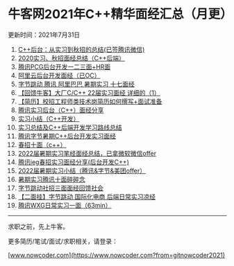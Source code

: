 # 牛客网2021年C++精华面经汇总（月更）
更新时间：2021年7月31日
1. [C++后台：从实习到秋招的总结(已签腾讯微信)](https://www.nowcoder.com/discuss/586944?from=gitnowcoder2021)
2. [2020实习、秋招面经总结（C++后端）](https://www.nowcoder.com/discuss/592375?from=gitnowcoder2021)
3. [腾讯PCG后台开发一二三面+HR面](https://www.nowcoder.com/discuss/616698?from=gitnowcoder2021)
4. [阿里云后台开发面经（已OC）](https://www.nowcoder.com/discuss/617638?from=gitnowcoder2021)
5. [字节跳动 腾讯 阿里巴巴 暑期实习 十七面经](https://www.nowcoder.com/discuss/619406?from=gitnowcoder2021)
6. [【回馈牛客】大厂C/C++ 22届实习面经 详细的（1）](https://www.nowcoder.com/discuss/632497?from=gitnowcoder2021)
7. [【简历】校招工程师类技术岗简历如何撰写+面试准备](https://www.nowcoder.com/discuss/634906?from=gitnowcoder2021)
8. [腾讯实习后台（C++）面经分享](https://www.nowcoder.com/discuss/636014?from=gitnowcoder2021)
9. [实习小结（C++开发）](https://www.nowcoder.com/discuss/636113?from=gitnowcoder2021)
10. [实习总结及C++后端开发学习路线总结](https://www.nowcoder.com/discuss/637559?from=gitnowcoder2021)
11. [腾讯字节暑期C++后台开发实习面经](https://www.nowcoder.com/discuss/640138?from=gitnowcoder2021)
12. [春招十面（c++）](https://www.nowcoder.com/discuss/642937?from=gitnowcoder2021)
13. [2022届暑期实习笔经面经总结，已拿微软微信offer](https://www.nowcoder.com/discuss/648274?from=gitnowcoder2021)
14. [腾讯ieg春招实习面经分享(后台开发C++)](https://www.nowcoder.com/discuss/651614?from=gitnowcoder2021)
15. [2022届暑期实习小结（腾讯&amp;字节&amp;美团offer）](https://www.nowcoder.com/discuss/653616?from=gitnowcoder2021)
16. [暑期实习腾讯十面碎碎念](https://www.nowcoder.com/discuss/656629?from=gitnowcoder2021)
17. [字节跳动社招三面面经回馈社会](https://www.nowcoder.com/discuss/672278?from=gitnowcoder2021)
18. [【二面挂】字节跳动 国际化电商 后端日常实习凉经](https://www.nowcoder.com/discuss/678145?from=gitnowcoder2021)
19. [腾讯WXG日常实习一面（63min）](https://www.nowcoder.com/discuss/686842?from=gitnowcoder2021)
---
求职之前，先上牛客。

更多简历/笔试/面试/求职相关，请登录：

[www.nowcoder.com](https://www.nowcoder.com?from=gitnowcoder2021)
